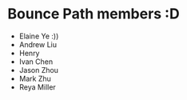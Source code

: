 # Bounce Path members :D 
- Elaine Ye :))
- Andrew Liu
- Henry 
- Ivan Chen
- Jason Zhou
- Mark Zhu
- Reya Miller